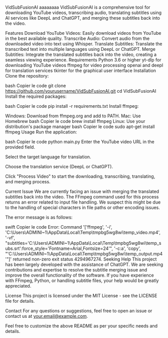 VidSubFusionAI aaaaaaaa
VidSubFusionAI is a comprehensive tool for downloading YouTube videos, transcribing audio, translating subtitles using AI services like DeepL and ChatGPT, and merging these subtitles back into the video.

Features
Download YouTube Videos: Easily download videos from YouTube in the best available quality.
Transcribe Audio: Convert audio from the downloaded video into text using Whisper.
Translate Subtitles: Translate the transcribed text into multiple languages using DeepL or ChatGPT.
Merge Subtitles: Integrate the translated subtitles back into the video, creating a seamless viewing experience.
Requirements
Python 3.6 or higher
yt-dlp for downloading YouTube videos
ffmpeg for video processing
openai and deepl for translation services
tkinter for the graphical user interface
Installation
Clone the repository:

bash
Copier le code
git clone https://github.com/yourusername/VidSubFusionAI.git
cd VidSubFusionAI
Install the required packages:

bash
Copier le code
pip install -r requirements.txt
Install ffmpeg:

Windows: Download from ffmpeg.org and add to PATH.
Mac: Use Homebrew
bash
Copier le code
brew install ffmpeg
Linux: Use your distribution's package manager
bash
Copier le code
sudo apt-get install ffmpeg
Usage
Run the application:

bash
Copier le code
python main.py
Enter the YouTube video URL in the provided field.

Select the target language for translation.

Choose the translation service (DeepL or ChatGPT).

Click "Process Video" to start the downloading, transcribing, translating, and merging process.

Current Issue
We are currently facing an issue with merging the translated subtitles back into the video. The FFmpeg command used for this process returns an error related to input file handling. We suspect this might be due to the handling of special characters in file paths or other encoding issues.

The error message is as follows:

swift
Copier le code
Error: Command '['ffmpeg', '-i', 'C:\\Users\\ADMINI~1\\AppData\\Local\\Temp\\tmpbg5wg8wi\\temp_video.mp4', '-vf', "subtitles='C:\\Users\\ADMINI~1\\AppData\\Local\\Temp\\tmpbg5wg8wi\\temp_subs.srt':force_style='Fontname=Arial,Fontsize=24'", '-c:a', 'copy', "'C:\\Users\\ADMINI~1\\AppData\\Local\\Temp\\tmpbg5wg8wi\\temp_output.mp4'"]' returned non-zero exit status 4294967274.
Seeking Help
This project has been largely developed with the assistance of ChatGPT. We are seeking contributions and expertise to resolve the subtitle merging issue and improve the overall functionality of the software. If you have experience with FFmpeg, Python, or handling subtitle files, your help would be greatly appreciated.

License
This project is licensed under the MIT License - see the LICENSE file for details.

Contact
For any questions or suggestions, feel free to open an issue or contact us at your.email@example.com.

Feel free to customize the above README as per your specific needs and details.

